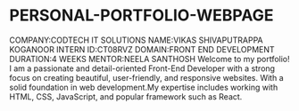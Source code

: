 # PERSONAL-PORTFOLIO-WEBPAGE
COMPANY:CODTECH IT SOLUTIONS
NAME:VIKAS SHIVAPUTRAPPA KOGANOOR
INTERN ID:CT08RVZ
DOMAIN:FRONT END DEVELOPMENT
DURATION:4 WEEKS
MENTOR:NEELA SANTHOSH
Welcome to my portfolio! I am a passionate and detail-oriented Front-End Developer with a strong focus on creating beautiful, user-friendly, and responsive websites. With a solid foundation in web development.My expertise includes working with HTML, CSS, JavaScript, and popular framework such as React.
